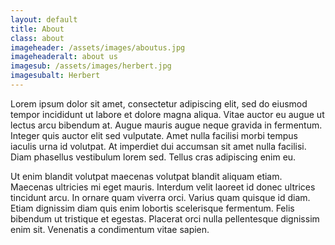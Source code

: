 ```yaml
---
layout: default
title: About
class: about
imageheader: /assets/images/aboutus.jpg
imageheaderalt: about us
imagesub: /assets/images/herbert.jpg
imagesubalt: Herbert
---
```


Lorem ipsum dolor sit amet, consectetur adipiscing elit, sed do eiusmod tempor incididunt ut labore et dolore magna aliqua. Vitae auctor eu augue ut lectus arcu bibendum at. Augue mauris augue neque gravida in fermentum. Integer quis auctor elit sed vulputate. Amet nulla facilisi morbi tempus iaculis urna id volutpat. At imperdiet dui accumsan sit amet nulla facilisi. Diam phasellus vestibulum lorem sed. Tellus cras adipiscing enim eu. 

Ut enim blandit volutpat maecenas volutpat blandit aliquam etiam. Maecenas ultricies mi eget mauris. Interdum velit laoreet id donec ultrices tincidunt arcu. In ornare quam viverra orci. Varius quam quisque id diam. Etiam dignissim diam quis enim lobortis scelerisque fermentum. Felis bibendum ut tristique et egestas. Placerat orci nulla pellentesque dignissim enim sit. Venenatis a condimentum vitae sapien.